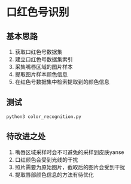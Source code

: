 # 口红色号识别

## 基本思路
1. 获取口红色号数据集
2. 建立口红色号数据集索引
3. 采集嘴唇区域的图片样本
4. 提取图片样本颜色信息
5. 在红色号数据集中检索提取到的颜色信息

## 测试
```
python3 color_recognition.py
```

## 待改进之处
1. 嘴唇区域采样时会不可避免的采样到皮肤yanse
2. 口红颜色会受到光线的干扰
3. 照片需要为原始图片，截取后的图片会受到干扰
4. 提取唇部颜色信息的方法有待优化
